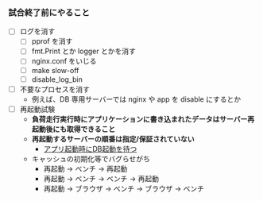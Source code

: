 ### 試合終了前にやること
- [ ] ログを消す
  - [ ] pprof を消す
  - [ ] fmt.Print とか logger とかを消す
  - [ ] nginx.conf をいじる
  - [ ] make slow-off
  - [ ] disable_log_bin
- [ ] 不要なプロセスを消す
  - 例えば、DB 専用サーバーでは nginx や app を disable にするとか
- [ ] 再起動試験
  - **負荷走行実行時にアプリケーションに書き込まれたデータはサーバー再起動後にも取得できること**
  - **再起動するサーバーの順番は指定/保証されていない**
    - [アプリ起動時にDB起動を待つ](https://zenn.dev/methane/articles/020f037513cd6b701aee)
  - キャッシュの初期化等でバグらせがち
    - 再起動 -> ベンチ -> 再起動
    - 再起動 -> ベンチ -> ベンチ -> 再起動
    - 再起動 -> ブラウザ -> ベンチ -> ブラウザ -> ベンチ
